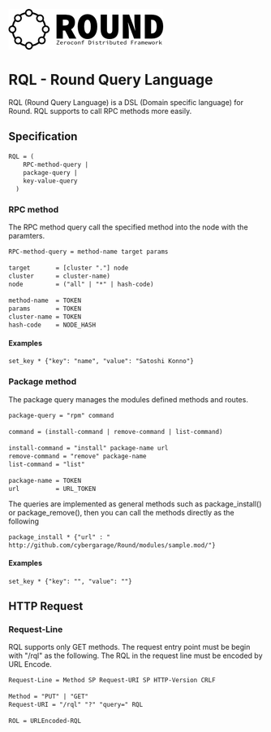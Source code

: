 ![round_logo](./img/round_logo.png)

# RQL - Round Query Language

RQL (Round Query Language) is a DSL (Domain specific language) for Round. RQL supports to call RPC methods more easily.

## Specification

```
RQL = (
    RPC-method-query |
    package-query |
    key-value-query
  )
```

### RPC method

The RPC method query call the specified method into the node with the paramters.

```
RPC-method-query = method-name target params

target       = [cluster "."] node
cluster      = cluster-name)
node         = ("all" | "*" | hash-code)

method-name  = TOKEN
params       = TOKEN
cluster-name = TOKEN
hash-code    = NODE_HASH
```

#### Examples

```
set_key * {"key": "name", "value": "Satoshi Konno"}
```

### Package method

The package query manages the modules defined methods and routes.

```
package-query = "rpm" command

command = (install-command | remove-command | list-command)

install-command = "install" package-name url
remove-command = "remove" package-name
list-command = "list"

package-name = TOKEN
url          = URL_TOKEN
```

The queries are implemented as general methods such as package_install() or package_remove(), then you can call the methods directly as the following

```
package_install * {"url" : " http://github.com/cybergarage/Round/modules/sample.mod/"}
```

#### Examples

```
set_key * {"key": "", "value": ""}
```

## HTTP Request

### Request-Line

RQL supports only GET methods. The request entry point must be begin with "/rql" as the following. The RQL in the request line must be encoded by URL Encode.

```
Request-Line = Method SP Request-URI SP HTTP-Version CRLF

Method = "PUT" | "GET"
Request-URI = "/rql" "?" "query=" RQL

ROL = URLEncoded-RQL
```
